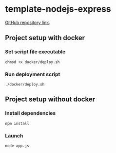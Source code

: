 # template-nodejs-express
[GitHub repository link](https://github.com/ArnaudBaley/template-nodejs-express).


## Project setup with docker

### Set script file executable
```
chmod +x docker/deploy.sh
```

### Run deployment script
```
./docker/deploy.sh
```


## Project setup without docker

### Install dependencies
```
npm install
```

### Launch
```
node app.js
```